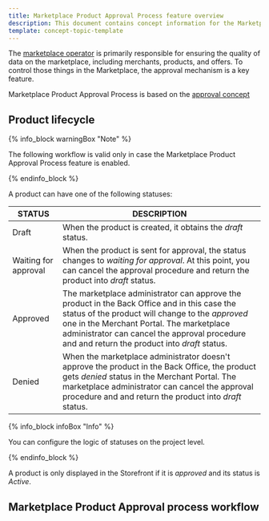 ```yaml
---
title: Marketplace Product Approval Process feature overview
description: This document contains concept information for the Marketplace Product Approval Process feature.
template: concept-topic-template
---
```

The [marketplace operator](/docs/marketplace/user/intro-to-the-spryker-marketplace/back-office-for-marketplace-operator.html) is primarily responsible for ensuring the quality of data on the marketplace, including merchants, products, and offers. To control those things in the Marketplace, the approval mechanism is a key feature.

Marketplace Product Approval Process is based on the [approval concept](/docs/scos/user/features/202108.0/approval-process-feature-overview.html#approval-process-concept)

## Product lifecycle

{% info_block warningBox "Note" %}

The following workflow is valid only in case the Marketplace Product Approval Process feature is enabled.

{% endinfo_block %}

A product can have one of the following statuses:

| STATUS               | DESCRIPTION                                                  |
| -------------------- | ------------------------------------------------------------ |
| Draft                | When the product is created, it obtains the *draft* status.  |
| Waiting for approval | When the product is sent for approval, the status changes to *waiting for approval*. At this point, you can cancel the approval procedure and return the product into *draft* status. |
| Approved             | The marketplace administrator can  approve the product in the Back Office and in this case the status of the product will change to the *approved* one in the Merchant Portal. The marketplace administrator can cancel the approval procedure and and return the product into *draft* status. |
| Denied               | When the marketplace administrator doesn't approve the product in the Back Office, the product gets *denied* status in the Merchant Portal. The marketplace administrator can cancel the approval procedure and and return the product into *draft* status. |

{% info_block infoBox "Info" %}

You can configure the logic of statuses on the project level.

{% endinfo_block %}

A product is only displayed in the Storefront if it is *approved* and its status is *Active*.

## Marketplace Product Approval process workflow
